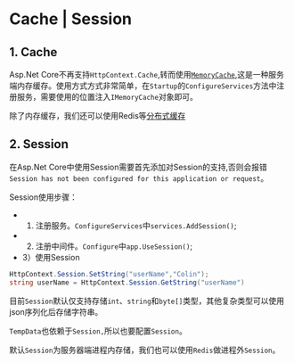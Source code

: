 # Cache | Session

## 1. Cache
Asp.Net Core不再支持`HttpContext.Cache`,转而使用[`MemoryCache`](https://docs.microsoft.com/zh-cn/aspnet/core/performance/caching/memory?view=aspnetcore-2.2),这是一种服务端内存缓存。使用方式方式非常简单，在`Startup`的`ConfigureServices`方法中注册服务，需要使用的位置注入`IMemoryCache`对象即可。

除了内存缓存，我们还可以使用Redis等[分布式缓存](https://docs.microsoft.com/zh-cn/aspnet/core/performance/caching/distributed?view=aspnetcore-2.2)

## 2. Session
在Asp.Net Core中使用Session需要首先添加对Session的支持,否则会报错`Session has not been configured for this application or request`。

Session使用步骤：
* 1) 注册服务。`ConfigureServices`中`services.AddSession()`;
* 2) 注册中间件。`Configure`中`app.UseSession()`;
* 3）使用Session

```csharp
HttpContext.Session.SetString("userName","Colin");
string userName = HttpContext.Session.GetString("userName")
```

目前`Session`默认仅支持存储`int`、`string`和`byte[]`类型，其他复杂类型可以使用json序列化后存储字符串。

`TempData`也依赖于`Session,`所以也要配置`Session`。

默认`Session`为服务器端进程内存储，我们也可以使用`Redis`做进程外`Session`。